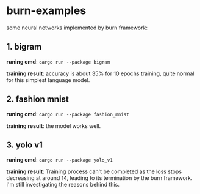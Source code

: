 # burn-examples
some neural networks implemented by burn framework:

## 1. bigram

   **runing cmd**: `cargo run --package bigram`
   
   **training result**: accuracy is about 35% for 10 epochs training, quite normal for this simplest language model.
   
## 2. fashion mnist
   
   **runing cmd**: `cargo run --package fashion_mnist`
   
   **training result**: the model works well.
   
## 3. yolo v1
   
   **runing cmd**: `cargo run --package yolo_v1`
   
   **training result**: Training process can't be completed as the loss stops decreasing at around 14, leading to its termination by the burn framework. I'm still investigating the reasons behind this.

